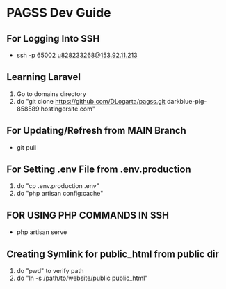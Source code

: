 # PAGSS Dev Guide

## For Logging Into SSH

- ssh -p 65002 u828233268@153.92.11.213

## Learning Laravel

1. Go to domains directory
2. do "git clone https://github.com/DLogarta/pagss.git darkblue-pig-858589.hostingersite.com"

## For Updating/Refresh from MAIN Branch

- git pull

## For Setting .env File from .env.production

1. do "cp .env.production .env"
2. do "php artisan config:cache"

## FOR USING PHP COMMANDS IN SSH

- php artisan serve

## Creating Symlink for public_html from public dir

1. do "pwd" to verify path
2. do "ln -s /path/to/website/public public_html"
